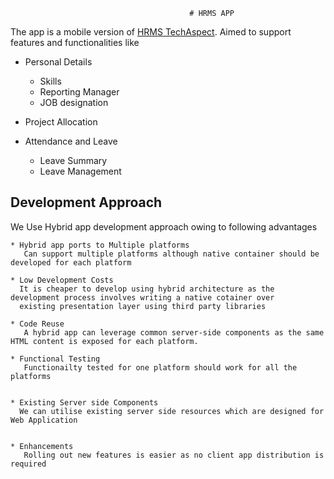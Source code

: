                                             # HRMS APP

The app is a mobile version of [HRMS TechAspect](http://hrm.techaspect.com/). Aimed to support features and functionalities like

  * Personal Details
  
    * Skills
    * Reporting Manager
    * JOB designation
  
  * Project Allocation
  
  * Attendance and Leave 
    * Leave Summary
    * Leave Management

## Development Approach 
 We Use Hybrid app development approach owing to following advantages 
  
    * Hybrid app ports to Multiple platforms 
       Can support multiple platforms although native container should be developed for each platform
       
    * Low Development Costs
      It is cheaper to develop using hybrid architecture as the development process involves writing a native cotainer over 
      existing presentation layer using third party libraries
    
    * Code Reuse 
       A hybrid app can leverage common server-side components as the same HTML content is exposed for each platform.
    
    * Functional Testing
       Functionailty tested for one platform should work for all the platforms
      
    
    * Existing Server side Components
      We can utilise existing server side resources which are designed for Web Application
    
    
    * Enhancements
       Rolling out new features is easier as no client app distribution is required
       
  

    


